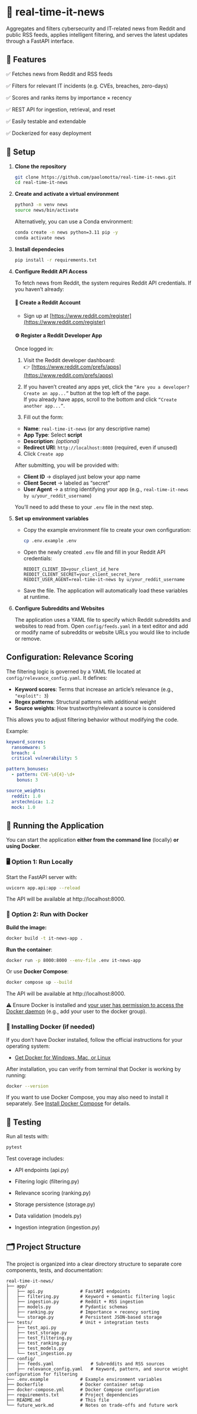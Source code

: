 # 📡 real-time-it-news
Aggregates and filters cybersecurity and IT-related news from Reddit and public RSS feeds, applies intelligent filtering, and serves the latest updates through a FastAPI interface.

## 🚀 Features

✅ Fetches news from Reddit and RSS feeds

✅ Filters for relevant IT incidents (e.g. CVEs, breaches, zero-days)

✅ Scores and ranks items by importance × recency

✅ REST API for ingestion, retrieval, and reset

✅ Easily testable and extendable

✅ Dockerized for easy deployment


## 🧰 Setup

1. **Clone the repository**
   ```bash
   git clone https://github.com/paolomotta/real-time-it-news.git
   cd real-time-it-news
   ```

2. **Create and activate a virtual environment**
    ```bash
    python3 -m venv news
    source news/bin/activate
    ```
    Alternatively, you can use a Conda environment:
    ```bash
    conda create -n news python=3.11 pip -y 
    conda activate news
    ```

3. **Install dependecies**
    ```bash 
    pip install -r requirements.txt
    ```

4. **Configure Reddit API Access**

    To fetch news from Reddit, the system requires Reddit API credentials. If you haven’t already:

    #### 🧾 Create a Reddit Account
    - Sign up at [https://www.reddit.com/register](https://www.reddit.com/register)

    #### ⚙️ Register a Reddit Developer App
    Once logged in:

    1. Visit the Reddit developer dashboard:  
      👉 [https://www.reddit.com/prefs/apps](https://www.reddit.com/prefs/apps)

    2. If you haven’t created any apps yet, click the `“Are you a developer? Create an app...”` button at the top left of the page.  
      If you already have apps, scroll to the bottom and click `“Create another app...”`.

    3. Fill out the form:
      - **Name**: `real-time-it-news` (or any descriptive name)
      - **App Type**: Select **script**
      - **Description**: _(optional)_
      - **Redirect URI**: `http://localhost:8080` (required, even if unused)

    4. Click `Create app`

    After submitting, you will be provided with:
    - **Client ID** → displayed just below your app name
    - **Client Secret** → labeled as “secret”
    - **User Agent** → a string identifying your app (e.g., `real-time-it-news by u/your_reddit_username`)

    You’ll need to add these to your `.env` file in the next step.



5. **Set up environment variables**

    - Copy the example environment file to create your own configuration:
      ```bash
      cp .env.example .env
      ```
    - Open the newly created `.env` file and fill in your Reddit API credentials:
      ```env
      REDDIT_CLIENT_ID=your_client_id_here
      REDDIT_CLIENT_SECRET=your_client_secret_here
      REDDIT_USER_AGENT=real-time-it-news by u/your_reddit_username
      ```
    - Save the file. The application will automatically load these variables at runtime.

6. **Configure Subreddits and Websites**

    The application uses a YAML file to specify which Reddit subreddits and websites to read from.
    Open `config/feeds.yaml` in a text editor and add or modify name of subreddits or website URLs you would like to include or remove.


## Configuration: Relevance Scoring

The filtering logic is governed by a YAML file located at `config/relevance_config.yaml`. It defines:

- **Keyword scores**: Terms that increase an article’s relevance (e.g., `"exploit": 3`)
- **Regex patterns**: Structural patterns with additional weight
- **Source weights**: How trustworthy/relevant a source is considered

This allows you to adjust filtering behavior without modifying the code.

Example:

```yaml
keyword_scores:
  ransomware: 5
  breach: 4
  critical vulnerability: 5

pattern_bonuses:
  - pattern: CVE-\d{4}-\d+
    bonus: 3

source_weights:
  reddit: 1.0
  arstechnica: 1.2
  mock: 1.0
```

## 🏁 Running the Application

You can start the application **either from the command line** (locally) **or using Docker**.


### 🖥️ Option 1: Run Locally

Start the FastAPI server with:

```bash
uvicorn app.api:app --reload
```

The API will be available at http://localhost:8000.
### 🐳 Option 2: Run with Docker

**Build the image:**
```bash
docker build -t it-news-app .
```

**Run the container**:
```bash
docker run -p 8000:8000 --env-file .env it-news-app
```

Or use **Docker Compose**:
```bash
docker compose up --build
```

The API will be available at http://localhost:8000.

⚠️ Ensure Docker is installed and [your user has permission to access the Docker daemon](https://stackoverflow.com/questions/48957195/how-to-fix-docker-permission-denied) (e.g., add your user to the docker group).


### 🐳 Installing Docker (if needed)

If you don’t have Docker installed, follow the official instructions for your operating system:

- [Get Docker for Windows, Mac, or Linux](https://docs.docker.com/get-docker/)

After installation, you can verify from terminal that Docker is working by running:

```bash
docker --version
```

If you want to use Docker Compose, you may also need to install it separately. See [Install Docker Compose](https://docs.docker.com/compose/install/) for details.



## 🧪 Testing

Run all tests with:

```bash
pytest
```

Test coverage includes:

- API endpoints (api.py)

- Filtering logic (filtering.py)

- Relevance scoring (ranking.py)

- Storage persistence (storage.py)

- Data validation (models.py)

- Ingestion integration (ingestion.py)

## 🗂️ Project Structure

The project is organized into a clear directory structure to separate core components, tests, and documentation:

```
real-time-it-news/
├── app/
│   ├── api.py              # FastAPI endpoints
│   ├── filtering.py        # Keyword + semantic filtering logic
│   ├── ingestion.py        # Reddit + RSS ingestion
│   ├── models.py           # Pydantic schemas
│   ├── ranking.py          # Importance × recency sorting
│   └── storage.py          # Persistent JSON-based storage
├── tests/                  # Unit + integration tests
│   ├── test_api.py
│   ├── test_storage.py
│   ├── test_filtering.py
│   ├── test_ranking.py
│   ├── test_models.py
│   └── test_ingestion.py
├── config/
│   ├── feeds.yaml              # Subreddits and RSS sources
│   ├── relevance_config.yaml   # Keyword, pattern, and source weight configuration for filtering
├── .env.example            # Example environment variables
├── Dockerfile              # Docker container setup
├── docker-compose.yml      # Docker Compose configuration
├── requirements.txt        # Project dependencies
├── README.md               # This file
└── future_work.md          # Notes on trade-offs and future work
```

